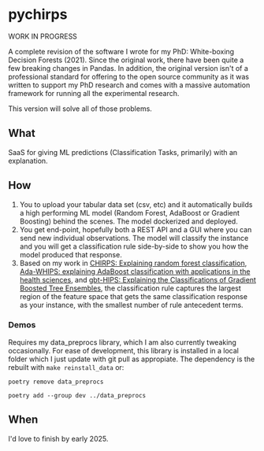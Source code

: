 # pychirps
WORK IN PROGRESS

A complete revision of the software I wrote for my PhD: White-boxing Decision Forests (2021). Since the original work, there have been quite a few breaking changes in Pandas. In addition, the original version isn't of a professional standard for offering to the open source community as it was written to support my PhD research and comes with a massive automation framework for running all the experimental research.

This version will solve all of those problems.

## What
SaaS for giving ML predictions (Classification Tasks, primarily) with an explanation.

## How
1. You to upload your tabular data set (csv, etc) and it automatically builds a high performing ML model (Random Forest, AdaBoost or Gradient Boosting) behind the scenes. The model dockerized and deployed.
2. You get end-point, hopefully both a REST API and a GUI where you can send new individual observations. The model will classify the instance and you will get a classification rule side-by-side to show you how the model produced that response.
3. Based on my work in [CHIRPS: Explaining random forest classification](https://link.springer.com/article/10.1007/s10462-020-09833-6), [Ada-WHIPS: explaining AdaBoost classification with applications in the health sciences](https://bmcmedinformdecismak.biomedcentral.com/articles/10.1186/s12911-020-01201-2), and [gbt-HIPS: Explaining the Classifications of Gradient Boosted Tree Ensembles](https://www.mdpi.com/2076-3417/11/6/2511), the classification rule captures the largest region of the feature space that gets the same classification response as your instance, with the smallest number of rule antecedent terms.

### Demos
Requires my data_preprocs library, which I am also currently tweaking occasionally. For ease of development, this library is installed in a local folder which I just update with git pull as appropiate. The dependency is the rebuilt with `make reinstall_data` or:

`poetry remove data_preprocs`

`poetry add --group dev ../data_preprocs`

## When
I'd love to finish by early 2025.
